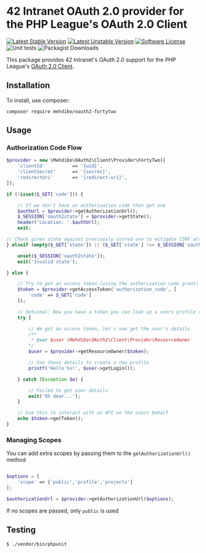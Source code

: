 # 42 Intranet OAuth 2.0 provider for the PHP League's OAuth 2.0 Client
[![Latest Stable Version](https://poser.pugx.org/mehdibo/oauth2-fortytwo/v)](//packagist.org/packages/mehdibo/oauth2-fortytwo)
[![Latest Unstable Version](https://poser.pugx.org/mehdibo/oauth2-fortytwo/v/unstable)](//packagist.org/packages/mehdibo/oauth2-fortytwo)
[![Software License](https://img.shields.io/badge/license-MIT-brightgreen.svg?style=flat-square)](LICENSE)
![Unit tests](https://github.com/mehdibo/oauth2-fortytwo/workflows/Unit%20tests/badge.svg?branch=main)
![Packagist Downloads](https://img.shields.io/packagist/dt/mehdibo/oauth2-fortytwo)


This package provides 42 Intranet's OAuth 2.0 support for the PHP League's [OAuth 2.0 Client](https://github.com/thephpleague/oauth2-client).

## Installation

To install, use composer:

```
composer require mehdibo/oauth2-fortytwo
```

## Usage

### Authorization Code Flow

```php
$provider = new \Mehdibo\OAuth2\Client\Provider\FortyTwo([
    'clientId'          => '{uid}',
    'clientSecret'      => '{secret}',
    'redirectUri'       => '{redirect-uri}',
]);

if (!isset($_GET['code'])) {

    // If we don't have an authorization code then get one
    $authUrl = $provider->getAuthorizationUrl();
    $_SESSION['oauth2state'] = $provider->getState();
    header('Location: '.$authUrl);
    exit;

// Check given state against previously stored one to mitigate CSRF attack
} elseif (empty($_GET['state']) || ($_GET['state'] !== $_SESSION['oauth2state'])) {

    unset($_SESSION['oauth2state']);
    exit('Invalid state');

} else {

    // Try to get an access token (using the authorization code grant)
    $token = $provider->getAccessToken('authorization_code', [
        'code' => $_GET['code']
    ]);

    // Optional: Now you have a token you can look up a users profile data
    try {

        // We got an access token, let's now get the user's details
        /**
         * @var $user \Mehdibo\OAuth2\Client\Provider\ResourceOwner
        */
        $user = $provider->getResourceOwner($token);

        // Use these details to create a new profile
        printf('Hello %s!', $user->getLogin());

    } catch (Exception $e) {

        // Failed to get user details
        exit('Oh dear...');
    }

    // Use this to interact with an API on the users behalf
    echo $token->getToken();
}
```

### Managing Scopes

You can add extra scopes by passing them to the `getAuthorizationUrl()` method

```php

$options = [
    'scope' => ['public','profile','projects']
];

$authorizationUrl = $provider->getAuthorizationUrl($options);
```

If no scopes are passed, only `public` is used

## Testing

``` bash
$ ./vendor/bin/phpunit
```
